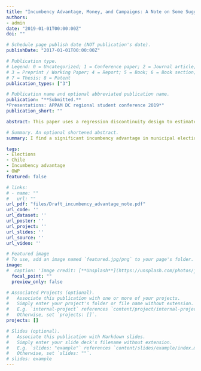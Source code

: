 ```yaml
---
title: "Incumbency Advantage, Money, and Campaigns: A Note on Some Suggestive Evidence from Chile"
authors:
- admin
date: "2019-01-01T00:00:00Z"
doi: ""

# Schedule page publish date (NOT publication's date).
publishDate: "2017-01-01T00:00:00Z"

# Publication type.
# Legend: 0 = Uncategorized; 1 = Conference paper; 2 = Journal article;
# 3 = Preprint / Working Paper; 4 = Report; 5 = Book; 6 = Book section;
# 7 = Thesis; 8 = Patent
publication_types: ["3"]

# Publication name and optional abbreviated publication name.
publication: "**Submitted.**
*Presentations: APPAM DC regional student conference 2019*"
publication_short: ""

abstract: This paper uses a regression discontinuity design to estimate the causal effect of incumbency status on the unconditional probability of winning a mayoral election in Chile. Moreover, it studies how it varies over time, and after a reform in the political campaign law that limited advertisement and modified the way in which campaigns were financed. I find a significant incumbency advantage only after the reform implemented in 2016. For the mayoral elections between 1996 and 2012, I do not find statistically significant advantage but in 2016 election being the incumbent increases significantly the unconditional probability of being elected by 38 percentage points. This finding suggests that the reform benefited the incumbents.

# Summary. An optional shortened abstract.
summary: I find a significant incumbency advantage in municipal elections only after the reform implemented in 2016. 

tags:
- Elections 
- Chile
- Incumbency advantage
- OWP
featured: false

# links:
# - name: ""
#   url: ""
url_pdf: "files/Draft_incumbency_advantage_note.pdf"
url_code: ''
url_dataset: ''
url_poster: ''
url_project: ''
url_slides: ''
url_source: ''
url_video: ''

# Featured image
# To use, add an image named `featured.jpg/png` to your page's folder. 
image:
#  caption: 'Image credit: [**Unsplash**](https://unsplash.com/photos/jdD8gXaTZsc)'
  focal_point: ""
  preview_only: false

# Associated Projects (optional).
#   Associate this publication with one or more of your projects.
#   Simply enter your project's folder or file name without extension.
#   E.g. `internal-project` references `content/project/internal-project/index.md`.
#   Otherwise, set `projects: []`.
projects: []

# Slides (optional).
#   Associate this publication with Markdown slides.
#   Simply enter your slide deck's filename without extension.
#   E.g. `slides: "example"` references `content/slides/example/index.md`.
#   Otherwise, set `slides: ""`.
# slides: example
---
```

